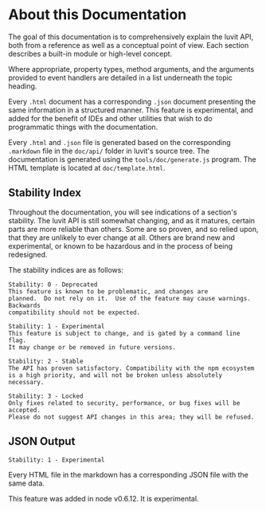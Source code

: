# About this Documentation

<!-- type=misc -->

The goal of this documentation is to comprehensively explain the luvit
API, both from a reference as well as a conceptual point of view.  Each
section describes a built-in module or high-level concept.

Where appropriate, property types, method arguments, and the arguments
provided to event handlers are detailed in a list underneath the topic
heading.

Every `.html` document has a corresponding `.json` document presenting
the same information in a structured manner.  This feature is
experimental, and added for the benefit of IDEs and other utilities that
wish to do programmatic things with the documentation.

Every `.html` and `.json` file is generated based on the corresponding
`.markdown` file in the `doc/api/` folder in luvit's source tree.  The
documentation is generated using the `tools/doc/generate.js` program.
The HTML template is located at `doc/template.html`.

## Stability Index

<!--type=misc-->

Throughout the documentation, you will see indications of a section's
stability.  The luvit API is still somewhat changing, and as it
matures, certain parts are more reliable than others.  Some are so
proven, and so relied upon, that they are unlikely to ever change at
all.  Others are brand new and experimental, or known to be hazardous
and in the process of being redesigned.

The stability indices are as follows:

```
Stability: 0 - Deprecated
This feature is known to be problematic, and changes are
planned.  Do not rely on it.  Use of the feature may cause warnings.  Backwards
compatibility should not be expected.
```

```
Stability: 1 - Experimental
This feature is subject to change, and is gated by a command line flag.
It may change or be removed in future versions.
```

```
Stability: 2 - Stable
The API has proven satisfactory. Compatibility with the npm ecosystem
is a high priority, and will not be broken unless absolutely necessary.
```

```
Stability: 3 - Locked
Only fixes related to security, performance, or bug fixes will be accepted.
Please do not suggest API changes in this area; they will be refused.
```

## JSON Output

    Stability: 1 - Experimental

Every HTML file in the markdown has a corresponding JSON file with the
same data.

This feature was added in node v0.6.12.  It is experimental.
